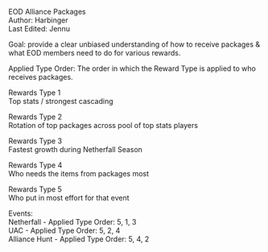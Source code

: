 EOD Alliance Packages  
Author: Harbinger  
Last Edited: Jennu  

Goal: provide a clear unbiased understanding of how to receive packages & what EOD members need to do for various rewards.  

Applied Type Order: The order in which the Reward Type is applied to who receives packages.  

Rewards Type 1  
Top stats / strongest cascading  

Rewards Type 2  
Rotation of top packages across pool of top stats players  

Rewards Type 3  
Fastest growth during Netherfall Season  

Rewards Type 4  
Who needs the items from packages most  

Rewards Type 5  
Who put in most effort for that event  

Events:  
Netherfall - Applied Type Order: 5, 1, 3   
UAC - Applied Type Order: 5, 2, 4   
Alliance Hunt - Applied Type Order: 5, 4, 2  
